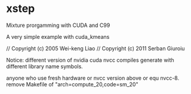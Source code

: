 # xstep
Mixture prorgamming with CUDA and C99

A very simple example with  cuda_kmeans

// Copyright (c) 2005 Wei-keng Liao
// Copyright (c) 2011 Serban Giuroiu

Notice: different version of nvidia cuda nvcc compiles generate with different library name symbols.

anyone who use fresh hardware or nvcc version above or equ nvcc-8. remove Makefile of "arch=compute_20,code=sm_20"
